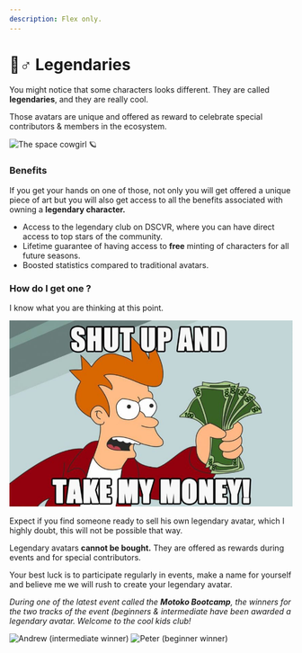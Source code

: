 ```yaml
---
description: Flex only.
---
```


# 🦸♂ Legendaries

You might notice that some characters looks different. They are called **legendaries**, and they are really cool.

Those avatars are unique and offered as reward to celebrate special contributors & members in the ecosystem.

![The space cowgirl 🪐](<../.gitbook/assets/Capture d’écran 2022-06-08 à 17.29.50.png>)

### Benefits

If you get your hands on one of those, not only you will get offered a unique piece of art but you will also get access to all the benefits associated with owning a **legendary character.**

* Access to the legendary club on DSCVR, where you can have direct access to top stars of the community.
* Lifetime guarantee of having access to **free** minting of characters for all future seasons.
* Boosted statistics compared to traditional avatars.

### How do I get one ?

I know what you are thinking at this point.

![You wan't one, right ?](../.gitbook/assets/image.png)

Expect if you find someone ready to sell his own legendary avatar, which I highly doubt, this will not be possible that way.

Legendary avatars **cannot be bought.** They are offered as rewards during events and for special contributors.

Your best luck is to participate regularly in events, make a name for yourself and believe me we will rush to create your legendary avatar.

_During one of the latest event called the **Motoko Bootcamp**, the winners for the two tracks of the event (beginners & intermediate have been awarded a legendary avatar. Welcome to the cool kids club!_

![Andrew (intermediate winner)](<../.gitbook/assets/Capture d’écran 2022-06-08 à 17.55.34 (1).png>) ![Peter (beginner winner)](<../.gitbook/assets/Capture d’écran 2022-06-08 à 17.55.44 (1).png>)
